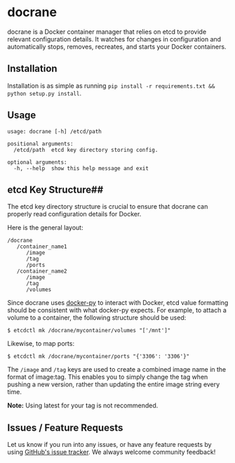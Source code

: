 # docrane #

docrane is a Docker container manager that relies on etcd to provide relevant configuration details. It watches for changes in configuration and automatically stops, removes, recreates, and starts your Docker containers.

## Installation ##

Installation is as simple as running `pip install -r requirements.txt && python setup.py install`.

## Usage ##

```
usage: docrane [-h] /etcd/path

positional arguments:
  /etcd/path  etcd key directory storing config.

optional arguments:
  -h, --help  show this help message and exit
```

## etcd Key Structure##

The etcd key directory structure is crucial to ensure that docrane can properly read configuration details for Docker.

Here is the general layout:
```
/docrane
   /container_name1
      /image
      /tag
      /ports
   /container_name2
      /image
      /tag
      /volumes
```

Since docrane uses [docker-py](http://docker-py.readthedocs.org/en/latest/) to interact with Docker, etcd value formatting should be consistent with what docker-py expects. For example, to attach a volume to a container, the following structure should be used:
```
$ etcdctl mk /docrane/mycontainer/volumes "['/mnt']"
```

Likewise, to map ports:
```
$ etcdctl mk /docrane/mycontainer/ports "{'3306': '3306'}"
```

The `/image` and `/tag` keys are used to create a combined image name in the format of image:tag. This enables you to simply change the tag when pushing a new version, rather than updating the entire image string every time.

**Note:** Using latest for your tag is not recommended.

## Issues / Feature Requests ##

Let us know if you run into any issues, or have any feature requests by using [GitHub's issue tracker](https://github.com/CloudBrewery/docrane/issues). We always welcome community feedback!
